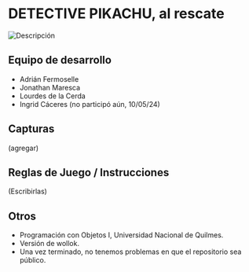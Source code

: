 # DETECTIVE PIKACHU, al rescate

![Descripción](https://github.com/obj1unq/2024s1-tp-grupal-juego-equipo-5\assets\portadaInicial.png)

## Equipo de desarrollo

- Adrián Fermoselle
- Jonathan Maresca
- Lourdes de la Cerda
- Ingrid Cáceres (no participó aún, 10/05/24)

## Capturas

(agregar)

## Reglas de Juego / Instrucciones

(Escribirlas)

## Otros

- Programación con Objetos I, Universidad Nacional de Quilmes.
- Versión de wollok.
- Una vez terminado, no tenemos problemas en que el repositorio sea público.
